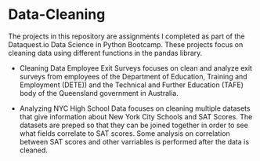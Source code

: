# Data-Cleaning
The projects in this repository are assignments I completed as part of the Dataquest.io Data Science in Python Bootcamp. These projects focus on cleaning data using different functions in the pandas library.

* Cleaning Data Employee Exit Surveys focuses on clean and analyze exit surveys from employees of the Department of Education, Training and Employment (DETE)) and the Technical and Further Education (TAFE) body of the Queensland government in Australia.

* Analyzing NYC High School Data focuses on cleaning multiple datasets that give information about New York City Schools and SAT Scores. The datasets are preped so that they can be joined together in order to see what fields correlate to SAT scores. Some analysis on correlation between SAT scores and other varriables is performed after the data is cleaned.
